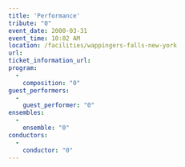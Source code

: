 ```yaml
---
title: 'Performance'
tribute: "0"
event_date: 2000-03-31
event_time: 10:02 AM
location: /facilities/wappingers-falls-new-york
url: 
ticket_information_url: 
program: 
  -
    composition: "0"
guest_performers: 
  -
    guest_performer: "0"
ensembles: 
  -
    ensemble: "0"
conductors: 
  -
    conductor: "0"
---
```


